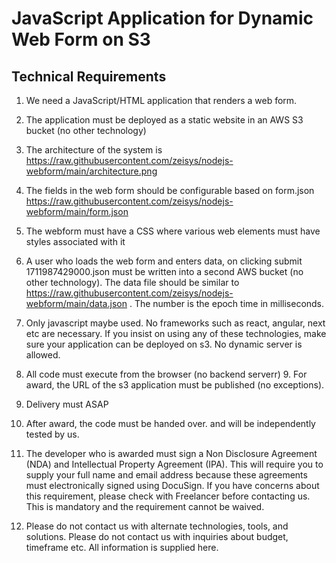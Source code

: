 # JavaScript Application for Dynamic Web Form on S3

## Technical Requirements

1. We need a JavaScript/HTML application that renders a web form.
  
2. The application must be deployed as a static website in an AWS S3 bucket (no other technology)
  
3. The architecture of the system is https://raw.githubusercontent.com/zeisys/nodejs-webform/main/architecture.png

4. The fields in the web form should be configurable based on form.json https://raw.githubusercontent.com/zeisys/nodejs-webform/main/form.json
  
5. The webform must have a CSS where various web elements must have styles associated with it
  
7. A user who loads the web form and enters data, on clicking submit 1711987429000.json must be written into a second AWS bucket (no other technology). The data file should be similar to https://raw.githubusercontent.com/zeisys/nodejs-webform/main/data.json . The number is the epoch time in milliseconds.

8. Only javascript maybe used. No frameworks such as react, angular, next etc are necessary. If you insist on using any of these technologies, make sure your application can be deployed on s3. No dynamic server is allowed.

9. All code must execute from the browser (no backend serverr)  9. For award, the URL of the s3 application must be published (no exceptions).
    
10. Delivery must ASAP
  
11. After award, the code must be handed over. and will be independently tested by us.
   
12. The developer who is awarded must sign a Non Disclosure Agreement (NDA) and Intellectual Property Agreement (IPA). This will require you to supply your full name and email address because these agreements must electronically signed using DocuSign. If you have concerns about this requirement, please check with Freelancer before contacting us. This is mandatory and the requirement cannot be waived.

13. Please do not contact us with alternate technologies, tools, and solutions. Please do not contact us with inquiries about budget, timeframe etc. All information is supplied here.
